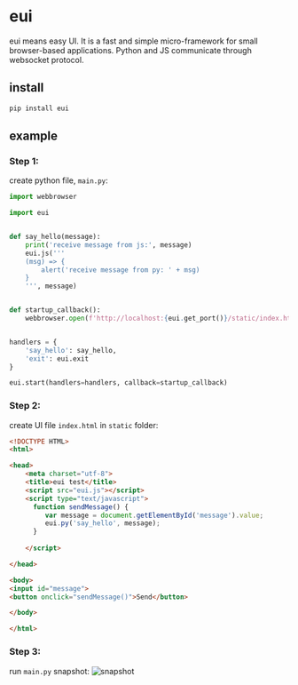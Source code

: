 # eui
eui means easy UI. It is a fast and simple micro-framework for small browser-based applications.
Python and JS communicate through websocket protocol.

## install
```cmd
pip install eui
```
## example
### Step 1:
create python file, `main.py`:
```python
import webbrowser

import eui


def say_hello(message):
    print('receive message from js:', message)
    eui.js('''
    (msg) => { 
        alert('receive message from py: ' + msg)
    }
    ''', message)


def startup_callback():
    webbrowser.open(f'http://localhost:{eui.get_port()}/static/index.html')


handlers = {
    'say_hello': say_hello,
    'exit': eui.exit
}

eui.start(handlers=handlers, callback=startup_callback)


```

### Step 2:
create UI file `index.html` in `static` folder:

```html
<!DOCTYPE HTML>
<html>

<head>
    <meta charset="utf-8">
    <title>eui test</title>
    <script src="eui.js"></script>
    <script type="text/javascript">
      function sendMessage() {
         var message = document.getElementById('message').value;
         eui.py('say_hello', message);
      }
    
    </script>

</head>

<body>
<input id="message">
<button onclick="sendMessage()">Send</button>

</body>

</html>

```

### Step 3:
run `main.py`
snapshot:
![snapshot](https://gitee.com/lixkhao/eui/raw/main/static/snapshot1.png)